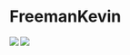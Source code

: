 # FreemanKevin
<a href="https://github.com/FreemanKevin">
  <img align="left" src="https://github-readme-stats.vercel.app/api?username=FreemanKevin&bg_color=30,e96443,904e95&text_color=fff&icon_color=fff&title_color=fff&line_height=26&hide_border=true&show_icons=true" />
</a>
<a href="https://github.com/FreemanKevin">
  <img align="left" src="https://github-readme-stats.vercel.app/api/top-langs/?username=FreemanKevin&layout=compact&bg_color=30,e96443,904e95&text_color=fff&icon_color=fff&title_color=fff&hide_border=true&langs_count=4" />
</a>
